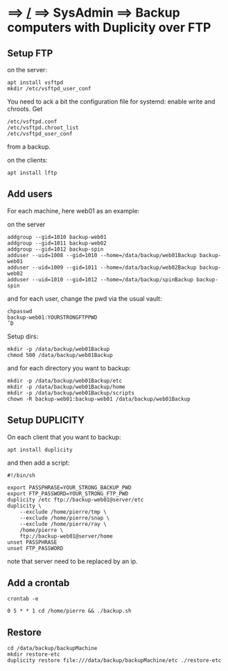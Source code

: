 # ==> [/](Blog) ==> SysAdmin ==> Backup computers with Duplicity over FTP

## Setup FTP

on the server:
```
apt install vsftpd
mkdir /etc/vsftpd_user_conf
```
You need to ack a bit the configuration file for systemd: enable write and chroots.
Get
```
/etc/vsftpd.conf
/etc/vsftpd.chroot_list
/etc/vsftpd_user_conf
```
from a backup.

on the clients:
```
apt install lftp
```

## Add users

For each machine, here web01 as an example:

on the server
```
addgroup --gid=1010 backup-web01
addgroup --gid=1011 backup-web02
addgroup --gid=1012 backup-spin
adduser --uid=1008 --gid=1010 --home=/data/backup/web01Backup backup-web01
adduser --uid=1009 --gid=1011 --home=/data/backup/web02Backup backup-web02
adduser --uid=1010 --gid=1012 --home=/data/backup/spinBackup backup-spin
```
and for each user, change the pwd via the usual vault:
```
chpasswd
backup-web01:YOURSTRONGFTPPWD
ˆD
```
Setup dirs:
```
mkdir -p /data/backup/web01Backup
chmod 500 /data/backup/web01Backup
```
and for each directory you want to backup:
```
mkdir -p /data/backup/web01Backup/etc
mkdir -p /data/backup/web01Backup/home
mkdir -p /data/backup/web01Backup/scripts
chown -R backup-web01:backup-web01 /data/backup/web01Backup
```

## Setup DUPLICITY
On each client that you want to backup:
```
apt install duplicity
```
and then add a script:

```
#!/bin/sh

export PASSPHRASE=YOUR_STRONG_BACKUP_PWD
export FTP_PASSWORD=YOUR_STRONG_FTP_PWD
duplicity /etc ftp://backup-web01@server/etc
duplicity \
    --exclude /home/pierre/tmp \
    --exclude /home/pierre/snap \
    --exclude /home/pierre/ray \
    /home/pierre \
    ftp://backup-web01@server/home
unset PASSPHRASE
unset FTP_PASSWORD
```
note that server need to be replaced by an ip.

## Add a crontab
```
crontab -e

0 5 * * 1 cd /home/pierre && ./backup.sh
```


## Restore

```
cd /data/backup/backupMachine
mkdir restore-etc
duplicity restore file:///data/backup/backupMachine/etc ./restore-etc
```

